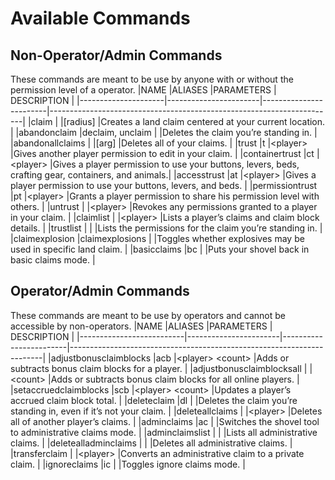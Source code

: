 # Available Commands
## Non-Operator/Admin Commands
These commands are meant to be use by anyone with or without the permission level of a operator.
|NAME                 |ALIASES                |PARAMETERS              | DESCRIPTION                                                           |
|---------------------|-----------------------|------------------------|-----------------------------------------------------------------------|
|claim                |                       |[radius]                |Creates a land claim centered at your current location.                |
|abandonclaim         |declaim, unclaim       |                        |Deletes the claim you’re standing in.                                  |
|abandonallclaims     |                       |[arg]                   |Deletes all of your claims.                                            |
|trust                |t                      |\<player\>              |Gives another player permission to edit in your claim.                 |
|containertrust       |ct                     |\<player\>              |Gives a player permission to use your buttons, levers, beds, crafting gear, containers, and animals.|
|accesstrust          |at                     |\<player\>              |Gives a player permission to use your buttons, levers, and beds.       |
|permissiontrust      |pt                     |\<player\>              |Grants a player permission to share his permission level with others.  |
|untrust              |                       |\<player\>              |Revokes any permissions granted to a player in your claim.             |
|claimlist            |                       |\<player\>              |Lists a player’s claims and claim block details.                       |
|trustlist            |                       |                        |Lists the permissions for the claim you’re standing in.                |
|claimexplosion       |claimexplosions        |                        |Toggles whether explosives may be used in specific land claim.         |
|basicclaims          |bc                     |                        |Puts your shovel back in basic claims mode.                            |

## Operator/Admin Commands
These commands are meant to be use by operators and cannot be accessible by non-operators.
|NAME                      |ALIASES                |PARAMETERS              | DESCRIPTION                                                           |
|--------------------------|-----------------------|------------------------|-----------------------------------------------------------------------|
|adjustbonusclaimblocks    |acb                    |\<player\> \<count\>    |Adds or subtracts bonus claim blocks for a player.                     |
|adjustbonusclaimblocksall |                       |\<count\>               |Adds or subtracts bonus claim blocks for all online players.           |
|setaccruedclaimblocks     |scb                    |\<player\> \<count\>    |Updates a player’s accrued claim block total.                          |
|deleteclaim               |dl                     |                        |Deletes the claim you’re standing in, even if it’s not your claim.     |
|deleteallclaims           |                       |\<player\>              |Deletes all of another player’s claims.                                |
|adminclaims               |ac                     |                        |Switches the shovel tool to administrative claims mode.                |
|adminclaimslist           |                       |                        |Lists all administrative claims.                                       |
|deletealladminclaims      |                       |                        |Deletes all administrative claims.                                     |
|transferclaim             |                       |\<player\>              |Converts an administrative claim to a private claim.                   |
|ignoreclaims              |ic                     |                        |Toggles ignore claims mode.                                            |